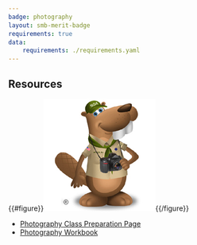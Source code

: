 ```yaml
---
badge: photography
layout: smb-merit-badge
requirements: true
data:
    requirements: ./requirements.yaml
---
```


## Resources

{{#figure}}<img src="photography-bucky.jpg" class="W(100%)" />{{/figure}}
* [Photography Class Preparation Page](photography-cpp.pdf)
* [Photography Workbook](photography-workbook.pdf)
